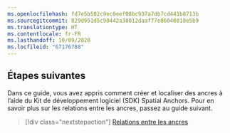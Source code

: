 ```yaml
---
ms.openlocfilehash: fd7e5b502c9ec0eef08bc937a7db7cd441b8713b
ms.sourcegitcommit: 829d951d5c90442a38012daaf77e86046018e5b9
ms.translationtype: HT
ms.contentlocale: fr-FR
ms.lasthandoff: 10/09/2020
ms.locfileid: "67176788"
---
```

## <a name="next-steps"></a>Étapes suivantes

Dans ce guide, vous avez appris comment créer et localiser des ancres à l’aide du Kit de développement logiciel (SDK) Spatial Anchors. Pour en savoir plus sur les relations entre les ancres, passez au guide suivant.

> [!div class="nextstepaction"]
> [Relations entre les ancres](/azure/spatial-anchors/concepts/anchor-relationships-way-finding/)
